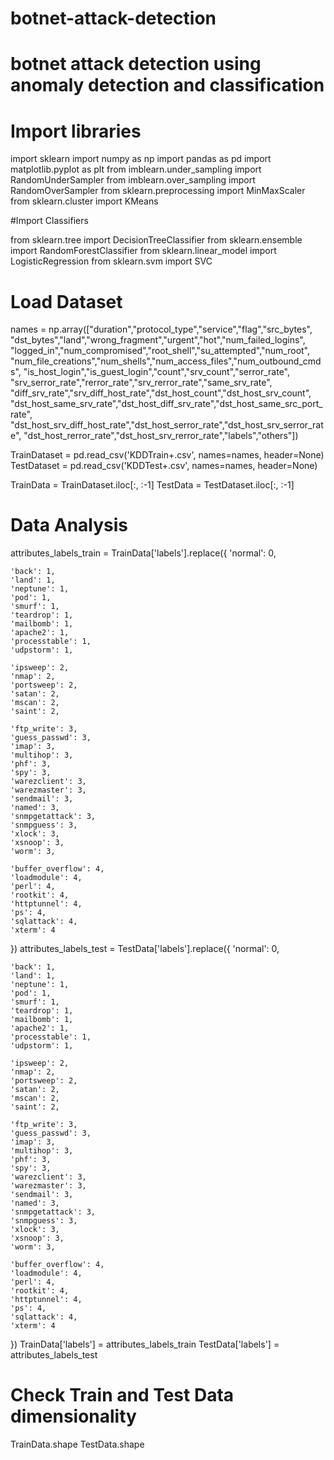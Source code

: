 # botnet-attack-detection
# botnet attack detection using anomaly detection and classification

# Import libraries

import sklearn
import numpy as np
import pandas as pd
import matplotlib.pyplot as plt
from imblearn.under_sampling import RandomUnderSampler
from imblearn.over_sampling import RandomOverSampler
from sklearn.preprocessing import MinMaxScaler
from sklearn.cluster import KMeans

#Import Classifiers

from sklearn.tree import DecisionTreeClassifier
from sklearn.ensemble import RandomForestClassifier
from sklearn.linear_model import LogisticRegression
from sklearn.svm import SVC

# Load Dataset

names = np.array(["duration","protocol_type","service","flag","src_bytes",
    "dst_bytes","land","wrong_fragment","urgent","hot","num_failed_logins",
    "logged_in","num_compromised","root_shell","su_attempted","num_root",
    "num_file_creations","num_shells","num_access_files","num_outbound_cmds",
    "is_host_login","is_guest_login","count","srv_count","serror_rate",
    "srv_serror_rate","rerror_rate","srv_rerror_rate","same_srv_rate",
    "diff_srv_rate","srv_diff_host_rate","dst_host_count","dst_host_srv_count",
    "dst_host_same_srv_rate","dst_host_diff_srv_rate","dst_host_same_src_port_rate",
    "dst_host_srv_diff_host_rate","dst_host_serror_rate","dst_host_srv_serror_rate",
    "dst_host_rerror_rate","dst_host_srv_rerror_rate","labels","others"])

TrainDataset = pd.read_csv('KDDTrain+.csv', names=names, header=None)
TestDataset = pd.read_csv('KDDTest+.csv', names=names, header=None)

TrainData = TrainDataset.iloc[:, :-1]
TestData = TestDataset.iloc[:, :-1]

# Data Analysis

attributes_labels_train =  TrainData['labels'].replace({
    'normal': 0,
    
    'back': 1,
    'land': 1,
    'neptune': 1,
    'pod': 1,
    'smurf': 1,
    'teardrop': 1,
    'mailbomb': 1,
    'apache2': 1,
    'processtable': 1,
    'udpstorm': 1,
    
    'ipsweep': 2,
    'nmap': 2,
    'portsweep': 2,
    'satan': 2,
    'mscan': 2,
    'saint': 2,

    'ftp_write': 3,
    'guess_passwd': 3,
    'imap': 3,
    'multihop': 3,
    'phf': 3,
    'spy': 3,
    'warezclient': 3,
    'warezmaster': 3,
    'sendmail': 3,
    'named': 3,
    'snmpgetattack': 3,
    'snmpguess': 3,
    'xlock': 3,
    'xsnoop': 3,
    'worm': 3,
    
    'buffer_overflow': 4,
    'loadmodule': 4,
    'perl': 4,
    'rootkit': 4,
    'httptunnel': 4,
    'ps': 4,    
    'sqlattack': 4,
    'xterm': 4
})
attributes_labels_test = TestData['labels'].replace({
    'normal': 0,
    
    'back': 1,
    'land': 1,
    'neptune': 1,
    'pod': 1,
    'smurf': 1,
    'teardrop': 1,
    'mailbomb': 1,
    'apache2': 1,
    'processtable': 1,
    'udpstorm': 1,
    
    'ipsweep': 2,
    'nmap': 2,
    'portsweep': 2,
    'satan': 2,
    'mscan': 2,
    'saint': 2,

    'ftp_write': 3,
    'guess_passwd': 3,
    'imap': 3,
    'multihop': 3,
    'phf': 3,
    'spy': 3,
    'warezclient': 3,
    'warezmaster': 3,
    'sendmail': 3,
    'named': 3,
    'snmpgetattack': 3,
    'snmpguess': 3,
    'xlock': 3,
    'xsnoop': 3,
    'worm': 3,
    
    'buffer_overflow': 4,
    'loadmodule': 4,
    'perl': 4,
    'rootkit': 4,
    'httptunnel': 4,
    'ps': 4,    
    'sqlattack': 4,
    'xterm': 4
})
TrainData['labels'] = attributes_labels_train
TestData['labels'] = attributes_labels_test

# Check Train and Test Data dimensionality

TrainData.shape
TestData.shape




